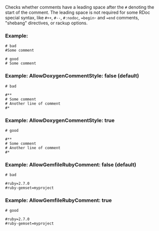 Checks whether comments have a leading space after the
`#` denoting the start of the comment. The leading space is not
required for some RDoc special syntax, like `#++`, `#--`,
`#:nodoc`, `=begin`- and `=end` comments, "shebang" directives,
or rackup options.

### Example:

    # bad
    #Some comment

    # good
    # Some comment

### Example: AllowDoxygenCommentStyle: false (default)

    # bad

    #**
    # Some comment
    # Another line of comment
    #*

### Example: AllowDoxygenCommentStyle: true

    # good

    #**
    # Some comment
    # Another line of comment
    #*

### Example: AllowGemfileRubyComment: false (default)

    # bad

    #ruby=2.7.0
    #ruby-gemset=myproject

### Example: AllowGemfileRubyComment: true

    # good

    #ruby=2.7.0
    #ruby-gemset=myproject
